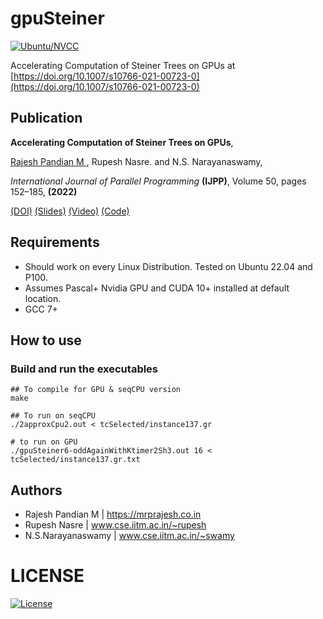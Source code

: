# gpuSteiner

[![Ubuntu/NVCC](https://github.com/mrprajesh/gpuSteiner/actions/workflows/ubuntu.yml/badge.svg)](https://github.com/mrprajesh/gpuSteiner/actions/workflows/ubuntu.yml)


Accelerating Computation of Steiner Trees on GPUs at [https://doi.org/10.1007/s10766-021-00723-0](https://doi.org/10.1007/s10766-021-00723-0)


## Publication

**Accelerating Computation of Steiner Trees on GPUs**, 

<ins>Rajesh Pandian M </ins>, Rupesh Nasre. and N.S. Narayanaswamy,

*International Journal of Parallel Programming* **(IJPP)**, Volume 50, pages 152–185, **(2022)**
 
 [(DOI)](https://doi.org/10.1007/s10766-021-00723-0) [(Slides)](https://mrprajesh.co.in/pdfs/sem2-v4.pdf) [(Video)](https://youtu.be/BIecDhPdWaQ) [(Code)](https://github.com/mrprajesh/gpuSteiner)



## Requirements  

- Should work on every Linux Distribution. Tested on Ubuntu 22.04 and P100.
- Assumes Pascal+ Nvidia GPU and CUDA 10+ installed at default location. 
- GCC 7+

## How to use

### Build and run the executables

```
## To compile for GPU & seqCPU version
make

## To run on seqCPU
./2approxCpu2.out < tcSelected/instance137.gr

# to run on GPU
./gpuSteiner6-oddAgainWithKtimer2Sh3.out 16 < tcSelected/instance137.gr.txt

```

## Authors 
 * Rajesh Pandian M   | https://mrprajesh.co.in
 * Rupesh Nasre       | www.cse.iitm.ac.in/~rupesh
 * N.S.Narayanaswamy  | www.cse.iitm.ac.in/~swamy


# LICENSE
[![License](http://img.shields.io/:license-mit-blue.svg?style=flat-square)](http://badges.mit-license.org)
